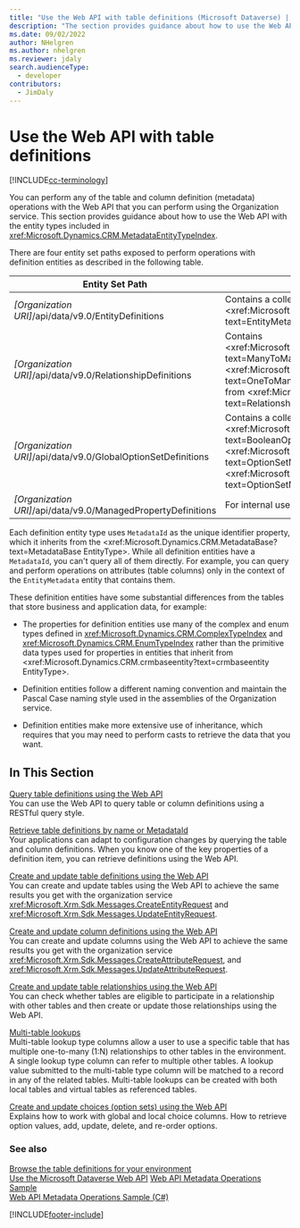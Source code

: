 ```yaml
---
title: "Use the Web API with table definitions (Microsoft Dataverse) | Microsoft Docs"
description: "The section provides guidance about how to use the Web API with the entity types included in Web API Metadata EntityType Reference, enabling you to read, create, and update table and column definitions."
ms.date: 09/02/2022
author: NHelgren
ms.author: nhelgren
ms.reviewer: jdaly
search.audienceType: 
  - developer
contributors: 
  - JimDaly
---
```

# Use the Web API with table definitions

[!INCLUDE[cc-terminology](../includes/cc-terminology.md)]

You can perform any of the table and column definition (metadata) operations with the Web API that you can perform using the Organization service. This section provides guidance about how to use the Web API with the entity types included in <xref:Microsoft.Dynamics.CRM.MetadataEntityTypeIndex>.  

 There are four entity set paths exposed to perform operations with definition entities as described in the following table.  
  
|Entity Set Path|Description|  
|---------------------|-----------------|  
|*[Organization URI]*/api/data/v9.0/EntityDefinitions|Contains a collection of <xref:Microsoft.Dynamics.CRM.EntityMetadata?text=EntityMetadata EntityType>.|  
|*[Organization URI]*/api/data/v9.0/RelationshipDefinitions|Contains <xref:Microsoft.Dynamics.CRM.ManyToManyRelationshipMetadata?text=ManyToManyRelationshipMetadata EntityType> and <xref:Microsoft.Dynamics.CRM.OneToManyRelationshipMetadata?text=OneToManyRelationshipMetadata EntityType> as both inherit from <xref:Microsoft.Dynamics.CRM.RelationshipMetadataBase?text=RelationshipMetadataBase EntityType>.|  
|*[Organization URI]*/api/data/v9.0/GlobalOptionSetDefinitions|Contains a collection of globally defined <xref:Microsoft.Dynamics.CRM.BooleanOptionSetMetadata?text=BooleanOptionSetMetadata EntityType> and <xref:Microsoft.Dynamics.CRM.OptionSetMetadata?text=OptionSetMetadata EntityType> as both inherit from <xref:Microsoft.Dynamics.CRM.OptionSetMetadata?text=OptionSetMetadata EntityType>.|  
|*[Organization URI]*/api/data/v9.0/ManagedPropertyDefinitions|  For internal use only|  
  
Each definition entity type uses `MetadataId` as the unique identifier property, which it inherits from the <xref:Microsoft.Dynamics.CRM.MetadataBase?text=MetadataBase EntityType>. While all definition entities have a `MetadataId`, you can't query all of them directly. For example, you can query and perform operations on attributes (table columns) only in the context of the `EntityMetadata` entity that contains them.  
  
These definition entities have some substantial differences from the tables that store business and application data, for example:  
  
- The properties for definition entities use many of the complex and enum types defined in <xref:Microsoft.Dynamics.CRM.ComplexTypeIndex> and <xref:Microsoft.Dynamics.CRM.EnumTypeIndex> rather than the primitive data types used for properties in entities that inherit from <xref:Microsoft.Dynamics.CRM.crmbaseentity?text=crmbaseentity EntityType>.  
  
- Definition entities follow a different naming convention and maintain the Pascal Case naming style used in the assemblies of the Organization service.  
  
- Definition entities make more extensive use of inheritance, which requires that you may need to perform casts to retrieve the data that you want.  
  
## In This Section

[Query table definitions using the Web API](query-metadata-web-api.md)  
You can use the Web API to query table or column definitions using a RESTful query style.  

[Retrieve table definitions by name or MetadataId](retrieve-metadata-name-metadataid.md)  
Your applications can adapt to configuration changes by querying the table and column definitions. When you know one of the key properties of a definition item, you can retrieve definitions using the Web API.  

[Create and update table definitions using the Web API](create-update-entity-definitions-using-web-api.md)  
You can create and update tables using the Web API to achieve the same results you get with the organization service <xref:Microsoft.Xrm.Sdk.Messages.CreateEntityRequest> and <xref:Microsoft.Xrm.Sdk.Messages.UpdateEntityRequest>.  

[Create and update column definitions using the Web API](create-update-column-definitions-using-web-api.md)  
You can create and update columns using the Web API to achieve the same results you get with the organization service <xref:Microsoft.Xrm.Sdk.Messages.CreateAttributeRequest>, and <xref:Microsoft.Xrm.Sdk.Messages.UpdateAttributeRequest>.  

[Create and update table relationships using the Web API](create-update-entity-relationships-using-web-api.md)  
You can check whether tables are eligible to participate in a relationship with other tables and then create or update those relationships using the Web API.

[Multi-table lookups](multitable-lookup.md)  
Multi-table lookup type columns allow a user to use a specific table that has multiple one-to-many (1:N) relationships to other tables in the environment. A single lookup type column can refer to multiple other tables. A lookup value submitted to the multi-table type column will be matched to a record in any of the related tables. Multi-table lookups can be created with both local tables and virtual tables as referenced tables.

[Create and update choices (option sets) using the Web API](create-update-optionsets.md)  
Explains how to work with global and local choice columns. How to retrieve option values, add, update, delete, and re-order options.

### See also

[Browse the table definitions for your environment](../browse-your-metadata.md)<br />
[Use the Microsoft Dataverse Web API](overview.md)
[Web API Metadata Operations Sample](web-api-metadata-operations-sample.md)  
[Web API Metadata Operations Sample (C#)](samples/webapiservice-metadata-operations.md)

[!INCLUDE[footer-include](../../../includes/footer-banner.md)]
